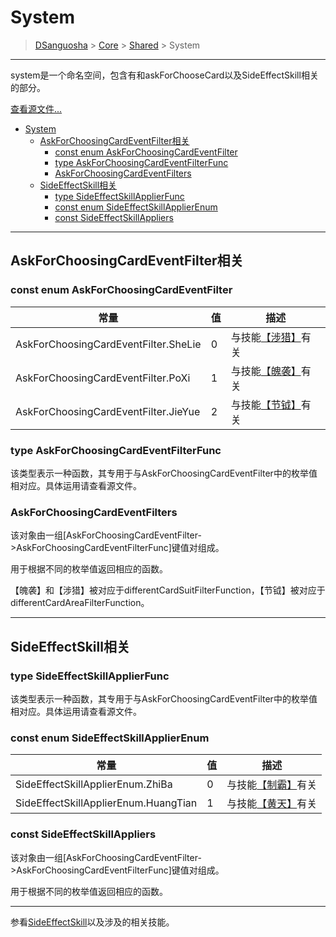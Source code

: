 # System

> [DSanguosha](../../index.md) > [Core](../core-index.md) > [Shared](./shared-index.md) > System

___

system是一个命名空间，包含有和askForChooseCard以及SideEffectSkill相关的部分。

[查看源文件...](../../../src/core/shares/libs/system.ts)

- [System](#system)
  - [AskForChoosingCardEventFilter相关](#askforchoosingcardeventfilter相关)
    - [const enum AskForChoosingCardEventFilter](#const-enum-askforchoosingcardeventfilter)
    - [type AskForChoosingCardEventFilterFunc](#type-askforchoosingcardeventfilterfunc)
    - [AskForChoosingCardEventFilters](#askforchoosingcardeventfilters)
  - [SideEffectSkill相关](#sideeffectskill相关)
    - [type SideEffectSkillApplierFunc](#type-sideeffectskillapplierfunc)
    - [const enum SideEffectSkillApplierEnum](#const-enum-sideeffectskillapplierenum)
    - [const SideEffectSkillAppliers](#const-sideeffectskillappliers)

___

## AskForChoosingCardEventFilter相关

### const enum AskForChoosingCardEventFilter

| 常量                                 | 值  | 描述                              |
| ------------------------------------ | --- | --------------------------------- |
| AskForChoosingCardEventFilter.SheLie | 0   | 与技能[【涉猎】](./system.md)有关 |
| AskForChoosingCardEventFilter.PoXi   | 1   | 与技能[【魄袭】](./system.md)有关 |
| AskForChoosingCardEventFilter.JieYue | 2   | 与技能[【节钺】](./system.md)有关 |

### type AskForChoosingCardEventFilterFunc

该类型表示一种函数，其专用于与AskForChoosingCardEventFilter中的枚举值相对应。具体运用请查看源文件。

### AskForChoosingCardEventFilters

该对象由一组\[AskForChoosingCardEventFilter->AskForChoosingCardEventFilterFunc\]键值对组成。

用于根据不同的枚举值返回相应的函数。

【魄袭】和【涉猎】被对应于differentCardSuitFilterFunction，【节钺】被对应于differentCardAreaFilterFunction。

___

## SideEffectSkill相关

### type SideEffectSkillApplierFunc

该类型表示一种函数，其专用于与AskForChoosingCardEventFilter中的枚举值相对应。具体运用请查看源文件。

### const enum SideEffectSkillApplierEnum

| 常量                                 | 值  | 描述                              |
| ------------------------------------ | --- | --------------------------------- |
| SideEffectSkillApplierEnum.ZhiBa     | 0   | 与技能[【制霸】](./system.md)有关 |
| SideEffectSkillApplierEnum.HuangTian | 1   | 与技能[【黄天】](./system.md)有关 |

### const SideEffectSkillAppliers

该对象由一组\[AskForChoosingCardEventFilter->AskForChoosingCardEventFilterFunc\]键值对组成。

用于根据不同的枚举值返回相应的函数。

___

参看[SideEffectSkill](./system.md)以及涉及的相关技能。
